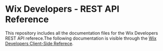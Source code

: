 # Wix Developers - REST API Reference
This repository includes all the documentation files for the Wix Developers REST API referece.The following documentation is visible through the [Wix Developers Client-Side Referece](https://dev.wix.com/api).



